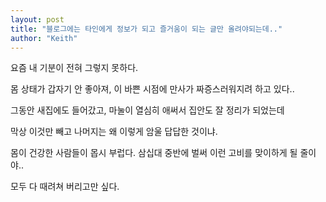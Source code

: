 ```yaml
---
layout: post
title: "블로그에는 타인에게 정보가 되고 즐거움이 되는 글만 올려야되는데.."
author: "Keith"
---
```


요즘 내 기분이 전혀 그렇지 못하다.

몸 상태가 갑자기 안 좋아져, 이 바쁜 시점에 만사가 짜증스러워지려 하고 있다..

그동안 새집에도 들어갔고, 마눌이 열심히 애써서 집안도 잘 정리가 되었는데

막상 이것만 빼고 나머지는 왜 이렇게 암울 답답한 것이냐.

몸이 건강한 사람들이 몹시 부럽다. 삼십대 중반에 벌써 이런 고비를 맞이하게 될 줄이야..

모두 다 때려쳐 버리고만 싶다.



